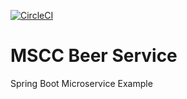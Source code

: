 [![CircleCI](https://circleci.com/gh/bsah790/mscc-beer-serice.svg?style=svg)](https://circleci.com/gh/bsah790/mscc-beer-serice)
# MSCC Beer Service

Spring Boot Microservice Example